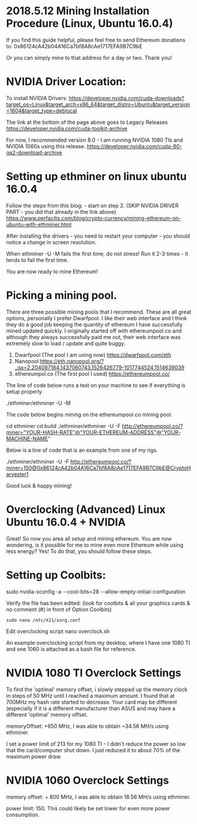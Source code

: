 # 2018.5.12 Mining Installation Procedure (Linux, Ubuntu 16.0.4)

If you find this guide helpful, please feel free to send Ethereum donations to: 0x86124cA42b04A16Ca7bf8A8cAe1717EFA9B7C9bE

Or you can simply mine to that address for a day or two.  Thank you!

# NVIDIA Driver Location:

To install NVIDIA Drivers: 
https://developer.nvidia.com/cuda-downloads?target_os=Linux&target_arch=x86_64&target_distro=Ubuntu&target_version=1604&target_type=deblocal

The link at the bottom of the page above goes to Legacy Releases
https://developer.nvidia.com/cuda-toolkit-archive

For now, I recommended version 8.0 - I am running NVIDIA 1080 TIs and NVIDIA 1060s using this release. 
https://developer.nvidia.com/cuda-80-ga2-download-archive

# Setting up ethminer on linux ubuntu 16.0.4

Follow the steps from this blog: - start on step 2. (SKIP NVIDIA DRIVER PART - you did that already in the link above)
https://www.perfacilis.com/blog/crypto-currency/mining-ethereum-on-ubuntu-with-ethminer.html

After installing the drivers - you need to restart your computer - you should notice a change in screen resolution. 

When ethminer -U -M fails the first time, do not stress! Run it 2-3 times - it tends to fail the first time.



You are now ready to mine Ethereum!

# Picking a mining pool.

There are three possible mining pools that I recommend. These are all great options, personally I prefer Dwarfpool.  I like their web interface and I think they do a good job keeping the quantity of ethereum I have successfully mined updated quickly.  I originally started off with ethereumpool.co and although they always successfully paid me out, their web interface was extremely slow to load / update and quite buggy. 

1. Dwarfpool (The pool I am using now)  https://dwarfpool.com/eth
2. Nanopool https://eth.nanopool.org/?_ga=2.204087184.1437060743.1526426779-1017744524.1514639039
3. ethereumpol.co  (The first pool I used) https://ethereumpool.co/

The line of code below runs a test on your machine to see if everything is setup properly. 

./ethminer/ethminer -U -M 

The code below begins mining on the ethereumpool.co mining pool. 

cd ethminer
cd build
./ethminer/ethminer -U -F http://ethereumpool.co/?miner="YOUR-HASH-RATE"@"YOUR-ETHEREUM-ADDRESS"@"YOUR-MACHINE-NAME"

Below is a line of code that is an example from one of my rigs. 

./ethminer/ethminer -U -F http://ethereumpool.co/?miner=150@0x86124cA42b04A16Ca7bf8A8cAe1717EFA9B7C9bE@CryptoHarvester1


Good luck & happy mining!

# Overclocking (Advanced) Linux Ubuntu 16.0.4 + NVIDIA

Great! So now you area all setup and mining ethereum.  You are now wondering, is it possible for me to mine even more Ethereum while using less energy?  Yes!  To do that, you should follow these steps.

# Setting up Coolbits:

sudo nvidia-xconfig -a --cool-bits=28 --allow-empty-initial-configuration

Verify the file has been edited: (look for coolbits & all your graphics cards & no comment (#) in front of Option  Coolbits)

	sudo nano /etc/X11/xorg.conf

Edit overclocking script
	nano overclock.sh

An example overclocking script from my desktop, where I have one 1080 TI and one 1060 is attached as a bash file for reference.

# NVIDIA 1080 TI Overclock Settings

To find the 'optimal' memory offset, i slowly stepped up the memory clock in steps of 50 MHz until I reached a maximum amount.  I found that at 700MHz my hash rate started to decrease.  Your card may be different (especially if it is a different manufacturer than ASUS and may have a different 'optimal' memory offset.

memoryOffset: +650 MHz, I was able to obtain ~34.56 MH/s using ethminer. 

I set a power limit of 213 for my 1080 TI - I didn't reduce the power so low that the card/computer shut down.  I just reduced it to about 70% of the maximum power draw. 

# NVIDIA 1060 Overclock Settings

memory offset: + 800 MHz, I was able to obtain 18.56 MH/s using ethminer. 

power limit: 150.  This could likely be set lower for even more power consumption. 
